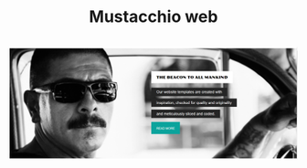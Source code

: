 <h1 align="center">Mustacchio web</h1>
<br>
 <a href="https://github.com/13-Bhupendra/mustacchio-web-html-/tree/main/HTML%20Webpage "> 
   <img src="https://github.com/13-Bhupendra/mustacchio-web-html-/blob/main/mustacchio.png ">
 </a>
